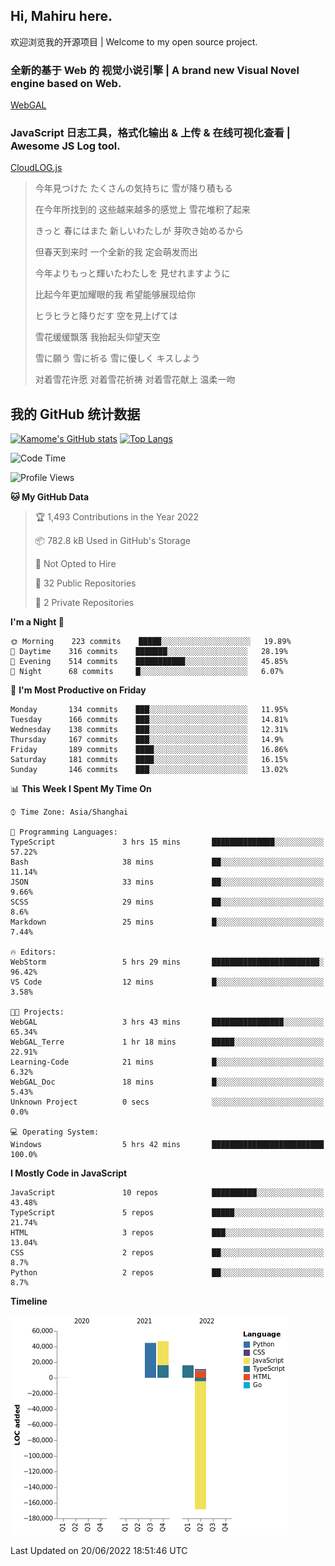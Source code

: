 ## Hi, Mahiru here.

欢迎浏览我的开源项目 | Welcome to my open source project.

### 全新的基于 Web 的 视觉小说引擎 | A brand new Visual Novel engine based on Web.

[WebGAL](https://github.com/MakinoharaShoko/WebGAL)

### JavaScript 日志工具，格式化输出 & 上传 & 在线可视化查看 | Awesome JS Log tool.

[CloudLOG.js](https://github.com/MakinoharaShoko/CloudLog.JS)

> 今年見つけた たくさんの気持ちに 雪が降り積もる  
> 
> 在今年所找到的 这些越来越多的感觉上 雪花堆积了起来  
> 
> きっと 春にはまた 新しいわたしが 芽吹き始めるから  
> 
> 但春天到来时 一个全新的我 定会萌发而出  
> 
> 今年よりもっと輝いたわたしを 見せれますように  
> 
> 比起今年更加耀眼的我 希望能够展现给你  
> 
> ヒラヒラと降りだす 空を見上げては  
> 
> 雪花缓缓飘落 我抬起头仰望天空  
> 
> 雪に願う 雪に祈る 雪に優しく キスしよう  
> 
> 对着雪花许愿 对着雪花祈祷 对着雪花献上 温柔一吻

## 我的 GitHub 统计数据

[![Kamome's GitHub stats](https://github-readme-stats.vercel.app/api?username=MakinoharaShoko)](https://github.com/anuraghazra/github-readme-stats)
[![Top Langs](https://github-readme-stats.vercel.app/api/top-langs/?username=MakinoharaShoko&layout=compact)](https://github.com/anuraghazra/github-readme-stats)

<!--
**MakinoharaShoko/MakinoharaShoko** is a ✨ _special_ ✨ repository because its `README.md` (this file) appears on your GitHub profile.

Here are some ideas to get you started:

- 🔭 I’m currently working on ...
- 🌱 I’m currently learning ...
- 👯 I’m looking to collaborate on ...
- 🤔 I’m looking for help with ...
- 💬 Ask me about ...
- 📫 How to reach me: ...
- 😄 Pronouns: ...
- ⚡ Fun fact: ...
-->

<!--START_SECTION:waka-->
![Code Time](http://img.shields.io/badge/Code%20Time-0%20secs-blue)

![Profile Views](http://img.shields.io/badge/Profile%20Views-27-blue)

**🐱 My GitHub Data** 

> 🏆 1,493 Contributions in the Year 2022
 > 
> 📦 782.8 kB Used in GitHub's Storage 
 > 
> 🚫 Not Opted to Hire
 > 
> 📜 32 Public Repositories 
 > 
> 🔑 2 Private Repositories  
 > 
**I'm a Night 🦉** 

```text
🌞 Morning    223 commits    █████░░░░░░░░░░░░░░░░░░░░   19.89% 
🌆 Daytime    316 commits    ███████░░░░░░░░░░░░░░░░░░   28.19% 
🌃 Evening    514 commits    ███████████░░░░░░░░░░░░░░   45.85% 
🌙 Night      68 commits     █░░░░░░░░░░░░░░░░░░░░░░░░   6.07%

```
📅 **I'm Most Productive on Friday** 

```text
Monday       134 commits    ███░░░░░░░░░░░░░░░░░░░░░░   11.95% 
Tuesday      166 commits    ███░░░░░░░░░░░░░░░░░░░░░░   14.81% 
Wednesday    138 commits    ███░░░░░░░░░░░░░░░░░░░░░░   12.31% 
Thursday     167 commits    ███░░░░░░░░░░░░░░░░░░░░░░   14.9% 
Friday       189 commits    ████░░░░░░░░░░░░░░░░░░░░░   16.86% 
Saturday     181 commits    ████░░░░░░░░░░░░░░░░░░░░░   16.15% 
Sunday       146 commits    ███░░░░░░░░░░░░░░░░░░░░░░   13.02%

```


📊 **This Week I Spent My Time On** 

```text
⌚︎ Time Zone: Asia/Shanghai

💬 Programming Languages: 
TypeScript               3 hrs 15 mins       ██████████████░░░░░░░░░░░   57.22% 
Bash                     38 mins             ██░░░░░░░░░░░░░░░░░░░░░░░   11.14% 
JSON                     33 mins             ██░░░░░░░░░░░░░░░░░░░░░░░   9.66% 
SCSS                     29 mins             ██░░░░░░░░░░░░░░░░░░░░░░░   8.6% 
Markdown                 25 mins             █░░░░░░░░░░░░░░░░░░░░░░░░   7.44%

🔥 Editors: 
WebStorm                 5 hrs 29 mins       ████████████████████████░   96.42% 
VS Code                  12 mins             █░░░░░░░░░░░░░░░░░░░░░░░░   3.58%

🐱‍💻 Projects: 
WebGAL                   3 hrs 43 mins       ████████████████░░░░░░░░░   65.34% 
WebGAL_Terre             1 hr 18 mins        █████░░░░░░░░░░░░░░░░░░░░   22.91% 
Learning-Code            21 mins             █░░░░░░░░░░░░░░░░░░░░░░░░   6.32% 
WebGAL_Doc               18 mins             █░░░░░░░░░░░░░░░░░░░░░░░░   5.43% 
Unknown Project          0 secs              ░░░░░░░░░░░░░░░░░░░░░░░░░   0.0%

💻 Operating System: 
Windows                  5 hrs 42 mins       █████████████████████████   100.0%

```

**I Mostly Code in JavaScript** 

```text
JavaScript               10 repos            ██████████░░░░░░░░░░░░░░░   43.48% 
TypeScript               5 repos             █████░░░░░░░░░░░░░░░░░░░░   21.74% 
HTML                     3 repos             ███░░░░░░░░░░░░░░░░░░░░░░   13.04% 
CSS                      2 repos             ██░░░░░░░░░░░░░░░░░░░░░░░   8.7% 
Python                   2 repos             ██░░░░░░░░░░░░░░░░░░░░░░░   8.7%

```


**Timeline**

![Chart not found](https://raw.githubusercontent.com/MakinoharaShoko/MakinoharaShoko/main/charts/bar_graph.png) 


 Last Updated on 20/06/2022 18:51:46 UTC
<!--END_SECTION:waka-->
